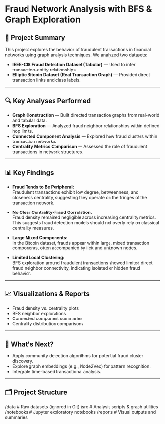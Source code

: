 # Fraud Network Analysis with BFS & Graph Exploration

## 📝 Project Summary

This project explores the behavior of fraudulent transactions in financial networks using graph analysis techniques. We analyzed two datasets:

- **IEEE-CIS Fraud Detection Dataset (Tabular)** — Used to infer transaction-entity relationships.
- **Elliptic Bitcoin Dataset (Real Transaction Graph)** — Provided direct transaction links and class labels.

---

## 🔍 Key Analyses Performed

- **Graph Construction** — Built directed transaction graphs from real-world and tabular data.
- **BFS Exploration** — Analyzed fraud neighbor relationships within defined hop limits.
- **Connected Component Analysis** — Explored how fraud clusters within transaction networks.
- **Centrality Metrics Comparison** — Assessed the role of fraudulent transactions in network structures.

---

## 📊 Key Findings

- **Fraud Tends to Be Peripheral:**  
  Fraudulent transactions exhibit low degree, betweenness, and closeness centrality, suggesting they operate on the fringes of the transaction network.

- **No Clear Centrality-Fraud Correlation:**  
  Fraud density remained negligible across increasing centrality metrics. This suggests fraud detection models should not overly rely on classical centrality measures.

- **Large Mixed Components:**  
  In the Bitcoin dataset, frauds appear within large, mixed transaction components, often accompanied by licit and unknown nodes.

- **Limited Local Clustering:**  
  BFS exploration around fraudulent transactions showed limited direct fraud neighbor connectivity, indicating isolated or hidden fraud behavior.

---

## 📈 Visualizations & Reports

- Fraud density vs. centrality plots
- BFS neighbor explorations
- Connected component summaries
- Centrality distribution comparisons

---

## 🚀 What's Next?

- Apply community detection algorithms for potential fraud cluster discovery.
- Explore graph embeddings (e.g., Node2Vec) for pattern recognition.
- Integrate time-based transactional analysis.

---

## 🗂️ Project Structure
/data # Raw datasets (ignored in Git)
/src # Analysis scripts & graph utilities
/notebooks # Jupyter exploratory notebooks
/reports # Visual outputs and summaries

